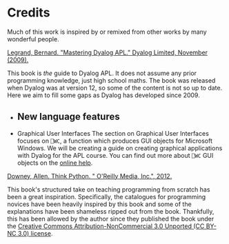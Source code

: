# Credits

Much of this work is inspired by or remixed from other works by many wonderful people.

[Legrand, Bernard. "Mastering Dyalog APL." Dyalog Limited, November (2009).](https://www.dyalog.com/mastering-dyalog-apl.htm)

This book is *the* guide to Dyalog APL. It does not assume any prior programming knowledge, just high school maths. The book was released when Dyalog was at version 12, so some of the content is not so up to date. Here we aim to fill some gaps as Dyalog has developed since 2009.
- New language features
  - 
- Graphical User Interfaces
The section on Graphical User Interfaces focuses on `⎕WC`, a function which produces GUI objects for Microsoft Windows. We will be creating a guide on creating graphical applications with Dyalog for the APL course. You can find out more about `⎕WC` GUI objects on the [online help](http://help.dyalog.com/17.0/Content/GUI/SummaryTables/GUIOverview.htm).

[Downey, Allen. Think Python. " O'Reilly Media, Inc.", 2012.](https://greenteapress.com/wp/think-python/)

This book's structured take on teaching programming from scratch has been a great inspiration. Specifically, the catalogues for programming novices have been heavily inspired by this book and some of the explanations have been shameless ripped out from the book. Thankfully, this has been allowed by the author since they published the book under the [Creative Commons Attribution-NonCommercial 3.0 Unported (CC BY-NC 3.0) license](https://creativecommons.org/licenses/by-nc/3.0/).